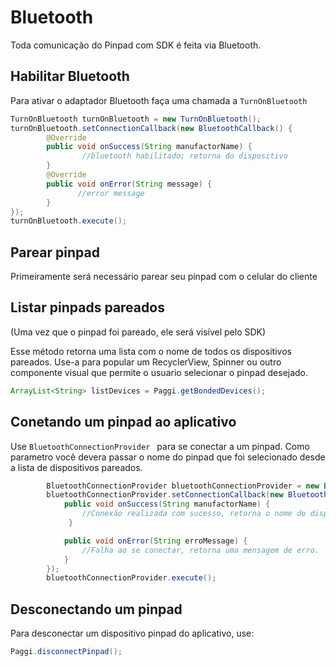 # Bluetooth

Toda comunicação do Pinpad com SDK é feita via Bluetooth.

## Habilitar Bluetooth

Para ativar o adaptador Bluetooth faça uma chamada a ```TurnOnBluetooth```
```java
TurnOnBluetooth turnOnBluetooth = new TurnOnBluetooth();
turnOnBluetooth.setConnectionCallback(new BluetoothCallback() {
        @Override
        public void onSuccess(String manufactorName) {
                //bluetooth habilitado; retorna do dispositivo
        }
        @Override
        public void onError(String message) {
               //error message
        }
});
turnOnBluetooth.execute();
```

## Parear pinpad

Primeiramente será necessário parear seu pinpad com o celular do cliente

## Listar pinpads pareados
(Uma vez que o pinpad foi pareado, ele será visível pelo SDK)

Esse método retorna uma lista com o nome de todos os dispositivos pareados. Use-a para popular um RecyclerView, Spinner ou outro componente visual que permite o usuario selecionar o pinpad desejado.

```java
ArrayList<String> listDevices = Paggi.getBondedDevices();
```

## Conetando um pinpad ao aplicativo

Use ```BluetoothConnectionProvider ``` para se conectar a um pinpad. Como parametro você devera passar o nome do pinpad que foi selecionado desde a lista de dispositivos pareados.


```java
        BluetoothConnectionProvider bluetoothConnectionProvider = new BluetoothConnectionProvider(pinpadSelected);
        bluetoothConnectionProvider.setConnectionCallback(new BluetoothCallback() {
            public void onSuccess(String manufactorName) {
                //Conexão realizada com sucesso, retorna o nome do dispositivo.
             }

            public void onError(String erroMessage) {
                //Falha ao se conectar, retorna uma mensagem de erro.
            }
        });
        bluetoothConnectionProvider.execute();
```

## Desconectando um pinpad

Para desconectar um dispositivo pinpad do aplicativo, use:
```java
Paggi.disconnectPinpad();
```


